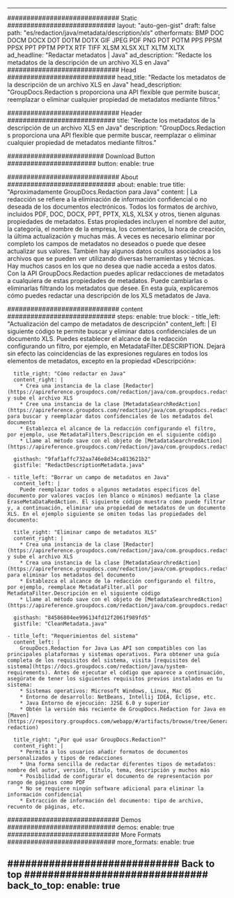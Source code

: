 
---
############################# Static ############################
layout: "auto-gen-gist" 
draft: false
path: "es/redaction/java/metadata/description/xls"
otherformats: BMP DOC DOCM DOCX DOT DOTM DOTX GIF JPEG PDF PNG POT POTM PPS PPSM PPSX PPT PPTM PPTX RTF TIFF XLSM XLSX XLT XLTM XLTX  
ad_headline: "Redactar metadatos | Java"
ad_description: "Redacte los metadatos de la descripción de un archivo XLS en Java"
############################# Head ############################
head_title: "Redacte los metadatos de la descripción de un archivo XLS en Java"
head_description: "GroupDocs.Redaction s proporciona una API flexible que permite buscar, reemplazar o eliminar cualquier propiedad de metadatos mediante filtros."

############################# Header ############################
title: "Redacte los metadatos de la descripción de un archivo XLS en Java"
description: "GroupDocs.Redaction s proporciona una API flexible que permite buscar, reemplazar o eliminar cualquier propiedad de metadatos mediante filtros."

######################### Download Button #######################
button:
    enable: true

############################# About ############################
about:
    enable: true
    title: "Aproximadamente GroupDocs.Redaction para Java"
    content: |
        La redacción se refiere a la eliminación de información confidencial o no deseada de los documentos electrónicos. Todos los formatos de archivo, incluidos PDF, DOC, DOCX, PPT, PPTX, XLS, XLSX y otros, tienen algunas propiedades de metadatos. Estas propiedades incluyen el nombre del autor, la categoría, el nombre de la empresa, los comentarios, la hora de creación, la última actualización y muchas más. A veces es necesario eliminar por completo los campos de metadatos no deseados o puede que desee actualizar sus valores. También hay algunos datos ocultos asociados a los archivos que se pueden ver utilizando diversas herramientas y técnicas. Hay muchos casos en los que no desea que nadie acceda a estos datos. Con la API GroupDocs.Redaction puedes aplicar redacciones de metadatos a cualquiera de estas propiedades de metadatos. Puede cambiarlas o eliminarlas filtrando los metadatos que desee. En esta guía, explicaremos cómo puedes redactar una descripción de los XLS metadatos de Java.

############################# content ############################
steps:
    enable: true
    block:
    - title_left: "Actualización del campo de metadatos de descripción"
      content_left: |
        El siguiente código te permite buscar y eliminar datos confidenciales de un documento XLS. Puedes establecer el alcance de la redacción configurando un filtro, por ejemplo, en MetadataFilter.DESCRIPTION. Dejará sin efecto las coincidencias de las expresiones regulares en todos los elementos de metadatos, excepto en la propiedad «Descripción»: 

      title_right: "Cómo redactar en Java"
      content_right: |
        * Crea una instancia de la clase [Redactor](https://apireference.groupdocs.com/redaction/java/com.groupdocs.redaction/Redactor) y sube el archivo XLS
        * Cree una instancia de la clase [MetadataSearchRedAction](https://apireference.groupdocs.com/redaction/java/com.groupdocs.redaction.redactions/MetadataSearchRedaction) para buscar y reemplazar datos confidenciales de los metadatos del documento
        * Establezca el alcance de la redacción configurando el filtro, por ejemplo, use MetadataFilters.Descripción en el siguiente código
        * Llame al método save con el objeto de [MetadataSearchredAction](https://apireference.groupdocs.com/redaction/java/com.groupdocs.redaction.redactions/MetadataSearchRedaction) 

      gisthash: "9faf1affc732aa746e8d34ca813621b2"
      gistfile: "RedactDescriptionMetadata.java"
      
    - title_left: "Borrar un campo de metadatos en Java"
      content_left: |
        Puede reemplazar todos o algunos metadatos específicos del documento por valores vacíos (en blanco o mínimos) mediante la clase EraseMetaDataRedAction. El siguiente código muestra cómo puede filtrar y, a continuación, eliminar una propiedad de metadatos de un documento XLS. En el ejemplo siguiente se omiten todas las propiedades del documento: 
        
      title_right: "Eliminar campo de metadatos XLS"
      content_right: |
        * Crea una instancia de la clase [Redactor](https://apireference.groupdocs.com/redaction/java/com.groupdocs.redaction/Redactor) y sube el archivo XLS
        * Crea una instancia de la clase [MetadataSearchredAction](https://apireference.groupdocs.com/redaction/java/com.groupdocs.redaction.redactions/MetadataSearchRedaction) para eliminar los metadatos del documento
        * Establezca el alcance de la redacción configurando el filtro, por ejemplo, reemplace MetadataFilter.all por MetadataFilter.Descripción en el siguiente código
        * Llame al método save con el objeto de [MetadataSearchredAction](https://apireference.groupdocs.com/redaction/java/com.groupdocs.redaction.redactions/MetadataSearchRedaction) 
        
      gisthash: "84586804ee996134fd12f2061f989fd5"
      gistfile: "CleanMetadata.java"

    - title_left: "Requerimientos del sistema"
      content_left: |
        GroupDocs.Redaction for Java Las API son compatibles con las principales plataformas y sistemas operativos. Para obtener una guía completa de los requisitos del sistema, visita [requisitos del sistema](https://docs.groupdocs.com/redaction/java/system-requirements). Antes de ejecutar el código que aparece a continuación, asegúrate de tener los siguientes requisitos previos instalados en tu sistema:
        * Sistemas operativos: Microsoft Windows, Linux, Mac OS
        * Entorno de desarrollo: NetBeans, Intellij IDEA, Eclipse, etc.
        * Java Entorno de ejecución: J2SE 6.0 y superior
        * Obtén la versión más reciente de GroupDocs.Redaction for Java en [Maven](https://repository.groupdocs.com/webapp/#/artifacts/browse/tree/General/repo/com/groupdocs/groupdocs-redaction)
        
      title_right: "¿Por qué usar GroupDocs.Redaction?"
      content_right: |
        * Permita a los usuarios añadir formatos de documentos personalizados y tipos de redacciones
        * Una forma sencilla de redactar diferentes tipos de metadatos: nombre del autor, versión, título, tema, descripción y muchos más
        * Posibilidad de configurar el documento de representación por rango de páginas como PDF
        * No se requiere ningún software adicional para eliminar la información confidencial
        * Extracción de información del documento: tipo de archivo, recuento de páginas, etc.
        

############################# Demos ############################
demos:
    enable: true
############################# More Formats ############################
more_formats:
    enable: true

############################# Back to top ###############################
back_to_top:
    enable: true
---